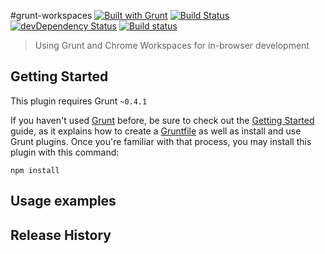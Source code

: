 #grunt-workspaces 
[![Built with Grunt](https://cdn.gruntjs.com/builtwith.png)](http://gruntjs.com/)
[![Build Status](https://travis-ci.org/fassetar/grunt-workspaces.svg)](https://travis-ci.org/fassetar/grunt-workspaces)
[![devDependency Status](https://david-dm.org/fassetar/grunt-workspaces/dev-status.svg)](https://david-dm.org/fassetar/grunt-workspaces#info=devDependencies)
[![Build status](https://ci.appveyor.com/api/projects/status/c9wx15s4nx0bmlvj?svg=true)](https://ci.appveyor.com/project/fassetar/grunt-workspaces)

>Using Grunt and Chrome Workspaces for in-browser development

## Getting Started
This plugin requires Grunt `~0.4.1`

If you haven't used [Grunt](http://gruntjs.com/) before, be sure to check out the [Getting Started](http://gruntjs.com/getting-started) guide, as it explains how to create a [Gruntfile](http://gruntjs.com/sample-gruntfile) as well as install and use Grunt plugins. Once you're familiar with that process, you may install this plugin with this command:

```shell
npm install 
```

## Usage examples

## Release History
